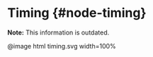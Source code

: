 # Timing {#node-timing}

**Note:** This information is outdated.

@image html timing.svg width=100%
